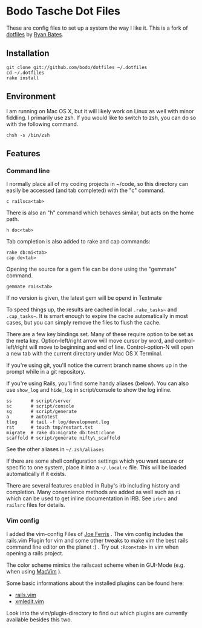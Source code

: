 # Bodo Tasche Dot Files #

These are config files to set up a system the way I like it. This is a fork 
of [dotfiles](http://github.com/ryanb/dotfiles) by [Ryan Bates](http://railscasts.com/).

## Installation ##

    git clone git://github.com/bodo/dotfiles ~/.dotfiles
    cd ~/.dotfiles
    rake install

## Environment ##

I am running on Mac OS X, but it will likely work on Linux as well with 
minor fiddling. I primarily use zsh. If you would like to switch to zsh, 
you can do so with the following command.

    chsh -s /bin/zsh

## Features ##

### Command line ##

I normally place all of my coding projects in ~/code, so this directory 
can easily be accessed (and tab completed) with the "c" command.

    c railsca<tab>

There is also an "h" command which behaves similar, but acts on the 
home path.

    h doc<tab>

Tab completion is also added to rake and cap commands:

    rake db:mi<tab>
    cap de<tab>

Opening the source for a gem file can be done using the "gemmate" command.

    gemmate rais<tab>
    
If no version is given, the latest gem will be opend in Textmate

To speed things up, the results are cached in local `.rake_tasks~` and 
`.cap_tasks~`. It is smart enough to expire the cache automatically in 
most cases, but you can simply remove the files to flush the cache.

There are a few key bindings set. Many of these require option to be
set as the meta key. Option-left/right arrow will move cursor by word, 
and control-left/right will move to beginning and end of line. 
Control-option-N will open a new tab with the current directory under
Mac OS X Terminal.

If you're using git, you'll notice the current branch name shows up in
the prompt while in a git repository.

If you're using Rails, you'll find some handy aliases (below). You can 
also use `show_log` and `hide_log` in script/console to show the log inline.
  
    ss       # script/server
    sc       # script/console
    sg       # script/generate
    a        # autotest
    tlog     # tail -f log/development.log
    rst      # touch tmp/restart.txt
    migrate  # rake db:migrate db:test:clone
    scaffold # script/generate nifty\_scaffold

See the other aliases in `~/.zsh/aliases`

If there are some shell configuration settings which you want secure or 
specific to one system, place it into a `~/.localrc` file. This will be 
loaded automatically if it exists.

There are several features enabled in Ruby's irb including history and 
completion. Many convenience methods are added as well 
such as `ri` which can be used to get inline documentation in IRB. 
See `irbrc` and `railsrc` files for details.

### Vim config ###

I added the vim-config Files of [Joe Ferris](http://github.com/jferris/config_files) . 
The vim config includes the rails.vim Plugin for vim and some other tweaks to make
vim the best rails command line editor on the planet :) . Try out `:Rcon<tab>` in vim when
opening a rails project.

The color scheme mimics the railscast scheme when in GUI-Mode (e.g. when using 
[MacVim](http://code.google.com/p/macvim/) ).

Some basic informations about the installed plugins can be found here:

* [rails.vim](http://rails.vim.tpope.net/)
* [xmledit.vim](http://www.vim.org/scripts/script.php?script_id=301)

Look into the vim/plugin-directory to find out which plugins are currently available 
besides this two.
